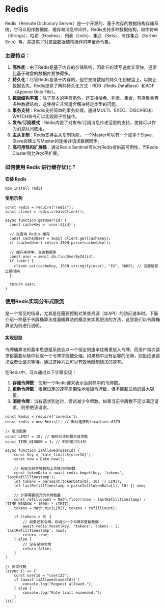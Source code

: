 # Redis

Redis（Remote Dictionary Server）是一个开源的、基于内存的数据结构存储系统，它可以用作数据库、缓存和消息中间件。Redis支持多种数据结构，如字符串（Strings）、哈希（Hashes）、列表（Lists）、集合（Sets）、有序集合（Sorted Sets）等，并提供了对这些数据结构操作的丰富命令集。

### 主要特点：

1. **高性能**：由于Redis是基于内存的存储系统，因此它的读写速度非常快，通常比基于磁盘的数据库要快得多。
2. **持久化**：尽管Redis是基于内存的，但它支持数据的持久化到硬盘上，以防止数据丢失。Redis提供了两种持久化方式：RDB（Redis DataBase）和AOF（Append Only File）。
3. **数据结构丰富**：除了基本的字符串外，还支持哈希、列表、集合、有序集合等多种数据结构，这使得它非常适合解决特定类型的问题。
4. **事务支持**：Redis支持简单的事务处理，通过MULTI、EXEC、DISCARD和WATCH命令可以实现原子性操作。
5. **发布/订阅模式**：Redis内置了对发布/订阅消息传递范型的支持，使其可以作为消息队列使用。
6. **主从复制**：Redis支持主从复制功能，一个Master可以有一个或多个Slave，Slave会建立与Master的连接并请求数据同步。
7. **高可用性和扩展性**：通过Redis Sentinel可以为Redis提供高可用性，而Redis Cluster则允许水平扩展。

### **如何使用 Redis 进行缓存优化？** <a href="#ru-he-shi-yong-redis-jin-xing-huan-cun-you-hua" id="ru-he-shi-yong-redis-jin-xing-huan-cun-you-hua"></a>

**安装 Redis**

```
npm install redis
```

**使用示例**



```
const redis = require("redis");
const client = redis.createClient();

async function getUser(id) {
  const cacheKey = `user:${id}`;

  // 先查询 Redis 缓存
  const cachedUser = await client.get(cacheKey);
  if (cachedUser) return JSON.parse(cachedUser);

  // 缓存未命中，查询数据库
  const user = await db.findUserById(id);
  if (user) {
    client.set(cacheKey, JSON.stringify(user), "EX", 3600); // 设置缓存过期时间
  }

  return user;
}
```

### 使用Redis实现分布式限流

是一个常见的场景，尤其是在需要控制对某些资源（如API）的访问速率时。下面介绍一种基于令牌桶算法或漏桶算法的概念来实现限流的方法，这里我们以令牌桶算法为例进行说明。

#### 实现思路

令牌桶算法的基本思想是系统会以一个恒定的速率往桶里放入令牌，而用户每次请求都需要从桶中获取一个令牌才能被处理。如果桶中没有足够的令牌，则拒绝该请求或者让请求等待。通过这种方式可以有效地限制请求的速率。

在Redis中，可以通过以下步骤实现：

1. **存储令牌数**：使用一个Redis键来表示当前桶中的令牌数。
2. **更新令牌数**：根据设定的速率周期性地增加令牌数，但不能超过桶的最大容量。
3. **消耗令牌**：当有请求到达时，尝试减少令牌数。如果当前令牌数不足以满足请求，则拒绝该请求。

```
const Redis = require('ioredis');
const redis = new Redis(); // 默认连接到localhost:6379

// 限流配置
const LIMIT = 10; // 每秒允许的最大请求数
const TIME_WINDOW = 1; // 时间窗口为1秒

async function isAllowed(userId) {
    const key = `rate_limit:${userId}`;
    const now = Date.now();
    
    // 获取当前令牌数和上次填充时间戳
    const tokenData = await redis.hmget(key, 'tokens', 'lastRefillTimestamp');
    let tokens = parseInt(tokenData[0], 10) || LIMIT;
    let lastRefillTimestamp = parseInt(tokenData[1], 10) || now;

    // 计算需要填充的令牌数量
    const refillCount = Math.floor((now - lastRefillTimestamp) / (TIME_WINDOW * 1000) * LIMIT);
    tokens = Math.min(LIMIT, tokens + refillCount);

    if (tokens > 0) {
        // 如果还有令牌，则减少一个令牌并更新数据
        await redis.hmset(key, 'tokens', tokens - 1, 'lastRefillTimestamp', now);
        return true;
    } else {
        // 没有足够令牌
        return false;
    }
}

// 测试代码
(async () => {
    const userId = "user123";
    if (await isAllowed(userId)) {
        console.log("Request allowed.");
    } else {
        console.log("Rate limit exceeded.");
    }
})();
```
